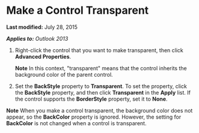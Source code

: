 
# Make a Control Transparent

 **Last modified:** July 28, 2015

 _**Applies to:** Outlook 2013_

1. Right-click the control that you want to make transparent, then click  **Advanced Properties**. 
    
     **Note**  In this context, "transparent" means that the control inherits the background color of the parent control.
2. Set the  **BackStyle** property to **Transparent**. To set the property, click the  **BackStyle** property, and then click **Transparent** in the **Apply** list. If the control supports the **BorderStyle** property, set it to **None**. 
    

 **Note**  When you make a control transparent, the background color does not appear, so the  **BackColor** property is ignored. However, the setting for **BackColor** is not changed when a control is transparent.

